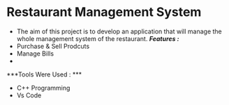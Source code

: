 # Restaurant Management System
- The aim of this project is to develop an application that will manage the whole management system of the restaurant.
***Features :***
- Purchase & Sell Prodcuts
- Manage Bills
-
***Tools Were Used : ***
- C++ Programming
- Vs Code
